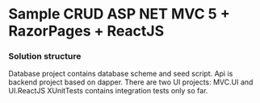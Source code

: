 # Sample CRUD ASP NET MVC 5 + RazorPages + ReactJS

### Solution structure
Database project contains database scheme and seed script.
Api is backend project based on dapper.
There are two UI projects: MVC.UI and UI.ReactJS
XUnitTests contains integration tests only so far.
